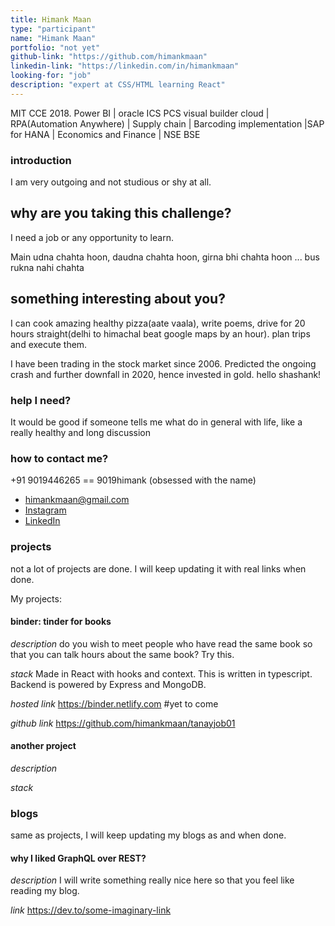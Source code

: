 ```yaml
---
title: Himank Maan
type: "participant"
name: "Himank Maan"
portfolio: "not yet"
github-link: "https://github.com/himankmaan"
linkedin-link: "https://linkedin.com/in/himankmaan"
looking-for: "job"
description: "expert at CSS/HTML learning React"
---
```


MIT CCE 2018. Power BI | oracle ICS PCS visual builder cloud | RPA(Automation Anywhere) | Supply chain | Barcoding implementation |SAP for HANA | Economics and Finance |  NSE BSE

### introduction

I am very outgoing and not studious or shy at all. 

## why are you taking this challenge?

I need a job or any opportunity to learn.

Main udna chahta hoon, daudna chahta hoon, girna bhi chahta hoon ... bus rukna nahi chahta

## something interesting about you?

I can cook amazing healthy pizza(aate vaala), write poems, drive for 20 hours straight(delhi to himachal beat google maps by an hour). plan trips and execute them. 

I have been trading  in the stock market since 2006.
Predicted the ongoing crash and further downfall in 2020, hence invested in gold.
hello shashank!


### help I need?

It would be good if someone tells me what do in general with life, like a really healthy and long discussion

### how to contact me?

+91 9019446265   == 9019himank (obsessed with the name)

- [himankmaan@gmail.com](mailto:himankmaan@gmail.com) 
- [Instagram](https://www.instagram.com/himankmaan/)
- [LinkedIn](https://www.linkedin.com/in/himankmaan/)

### projects

not a lot of projects are done. I will keep updating it with real links when done.

My projects:

#### binder: tinder for books

_description_ do you wish to meet people who have read the same book so that you can talk hours about the same book? Try this.

_stack_ Made in React with hooks and context. This is written in typescript. Backend is powered by Express and MongoDB.

_hosted link_ https://binder.netlify.com  #yet to  come

_github link_ https://github.com/himankmaan/tanayjob01

#### another project

_description_

_stack_

### blogs

same as projects, I will keep updating my blogs as and when done.

#### why I liked GraphQL over REST?

_description_ I will write something really nice here so that you feel like reading my blog.

_link_ https://dev.to/some-imaginary-link
